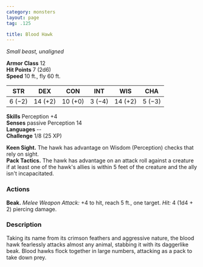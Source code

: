 ```yaml
---
category: monsters
layout: page
tag: .125

title: Blood Hawk 
---
```

_Small beast, unaligned_

**Armor Class** 12    
**Hit Points** 7 (2d6)    
**Speed** 10 ft., fly 60 ft.

| STR     | DEX     | CON     | INT     | WIS     | CHA     |
|---------|---------|---------|---------|---------|---------|
| 6 (−2)  | 14 (+2) | 10 (+0) | 3 (−4)  | 14 (+2) | 5 (−3)  |  

**Skills** Perception +4    
**Senses** passive Perception 14    
**Languages** --    
**Challenge** 1/8 (25 XP) 

**Keen Sight.** The hawk has advantage on Wisdom (Perception) checks that rely on sight.    
**Pack Tactics.** The hawk has advantage on an attack roll against a creature if at least one of the hawk's allies is within 5 feet of the creature and the ally isn't incapacitated. 

### Actions 
**Beak.** _Melee Weapon Attack:_ +4 to hit, reach 5 ft., one target. _Hit:_ 4 (1d4 + 2) piercing damage. 

### Description
Taking its name from its crimson feathers and aggressive nature, the blood hawk fearlessly attacks almost any animal, stabbing it with its daggerlike beak. Blood hawks flock together in large numbers, attacking as a pack to take down prey. 